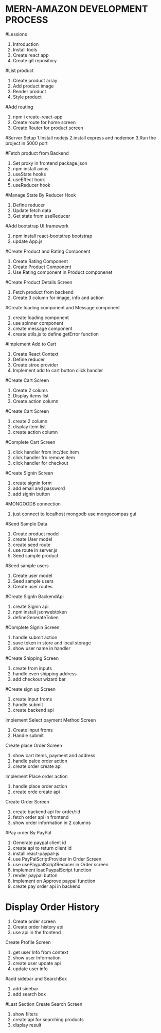 # MERN-AMAZON  DEVELOPMENT PROCESS
 
 #Lessions

 1. Introduction
 2. Install tools
 3. Create react app
 4. Create git repository

 #List product 

 1. Create product array
 2. Add product image
 3. Render product
 4. Style product
 
 #Add routing
 1. npm i create-react-app
 2. Create route for home screen
 3. Create Router for product screen

 #Server Setup
 1.Install nodejs
 2.install express  and nodemon
 3.Run the project in 5000 port

 #Fetch product from Backend
  
 1. Set proxy in frontend package.json 
 2. npm install axios
 3. useState hooks
 4. useEffect hook
 5. useReducer hook

 #Manage State By Reducer Hook
 
 1. Define reducer
 2. Update fetch data
 3. Get state from useReducer

 #Add bootstrap UI framework

 1. npm install react-bootstrap bootstrap
 2. update App.js

 #Create Product and Rating  Component
 1. Create Rating Component
 2. Create Product  Component
 3. Use Rating component in Product componenet

 #Create Product Details Screen
 1. Fetch product from backend
 2. Create 3 column for image, info and action
 

 #Create loading component and Message component
 1. create loading component
 2. use spinner component
 3. create message component
 4. create utils.js to define getError function

#Implement Add to Cart
1. Create React Context
2. Define reducer
3. Create stroe provider
4. Implement add to cart button click handler


#Create Cart Screen
1. Create 2 colums
2. Display items list
3. Create action column

#Create Cart Screen
1. create 2 column
2. display item list
3. create action column

#Complete Cart Screen
1. click handler from inc/dec item
2. click handler fro  remove item
3. click handler for checkout

#Create Signin Screen
1. create signin form
2. add email and password
4. add signin button


#MONGOODB connection

1.  just connect to localhost mongodb  use mongocompas gui

#Seed Sample Data

1. Create product model
2. create User model
3. create seed route
4. use route in server.js
5. Seed sample product


#Seed sample users
1. Create user model
2. Seed sample users
3. Create user routes

#Create SignIn BackendApi
1. create Signin api
2. npm install jsonwebtoken
3. defineGenerateToken


#Complete Signin Screen
1. handle submit action
2. save token in store and local storage
3. show user name in handler


#Create Shipping Screen
1. create from inputs
2. handle even shipping address
3. add checkout wizard bar

#Create sign up Screen
 
 1. create input froms
 2. handle submit
 3. create backend api

 Implement Select payment Method Screen

 1. Create input froms
 2. Handle submit

 Create place Order Screen

 1. show cart items, payment and address
 2. handle palce order action
 3. create order create api


 Implement Place order action
 1. handle place order action
 2. create orde create api
 
 Create Order Screen
 1. create backend api for order/:id
 2. fetch order api in frontend
 3. show order information in 2 columns

 #Pay order By PayPal

 1. Generate paypal client id
 2. create api to return client id
 3. install react-paypal-js
 4. use PayPalScriptProvider in Order Screen
 5. use usePaypalScriptReducer in Order screen
 6. implement loadPaypalScript function
 7. render paypal button
 8. implement on Approve paypal function
 9.  create pay order api in backend
 
 # Display Order History
 1. Create order screen
 2. Create order history api
 3. use api in the frontend

 Create Profile Screen
  1. get user Info from context
  2. show user Information
  3. create user update api
  4. update user info

#add sidebar and SearchBox
1. add sidebar
2. add search box

#Last Section Create Search Screen
1. show filters
2. create api for searching products
3. display result




 
